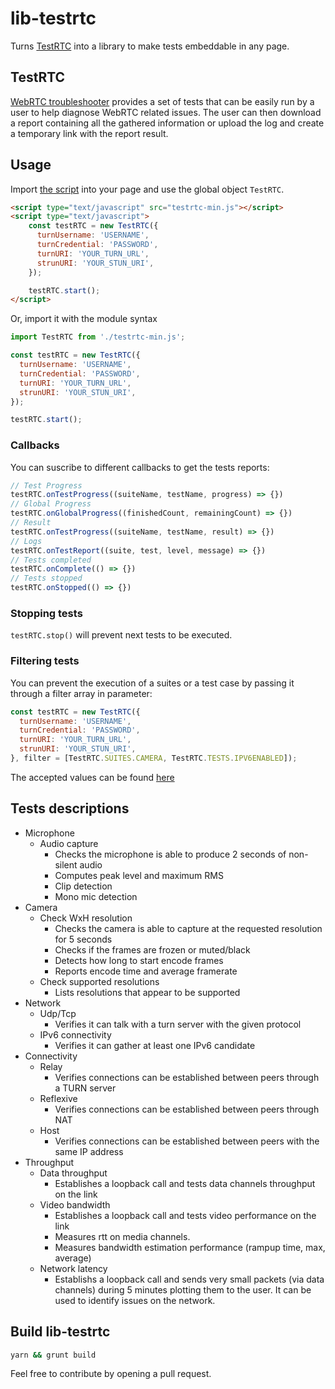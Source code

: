 # lib-testrtc #

Turns [TestRTC](https://github.com/webrtc/testrtc) into a library to make tests embeddable in any page.

## TestRTC ##
[WebRTC troubleshooter](https://test.webrtc.org/) provides a set of tests that can be easily run by a user to help diagnose WebRTC related issues. The user can then download a report containing all the gathered information or upload the log and create a temporary link with the report result.

## Usage ##

Import [the script](dist/testrtc-min.js) into your page and use the global object `TestRTC`.
```html
<script type="text/javascript" src="testrtc-min.js"></script>
<script type="text/javascript">
    const testRTC = new TestRTC({
      turnUsername: 'USERNAME',
      turnCredential: 'PASSWORD',
      turnURI: 'YOUR_TURN_URL',
      strunURI: 'YOUR_STUN_URI',
    });

    testRTC.start();
</script>
```

Or, import it with the module syntax
```javascript
import TestRTC from './testrtc-min.js';

const testRTC = new TestRTC({
  turnUsername: 'USERNAME',
  turnCredential: 'PASSWORD',
  turnURI: 'YOUR_TURN_URL',
  strunURI: 'YOUR_STUN_URI',
});

testRTC.start();
```

### Callbacks ###
You can suscribe to different callbacks to get the tests reports:

```javascript
// Test Progress 
testRTC.onTestProgress((suiteName, testName, progress) => {})
// Global Progress 
testRTC.onGlobalProgress((finishedCount, remainingCount) => {})
// Result 
testRTC.onTestProgress((suiteName, testName, result) => {})
// Logs 
testRTC.onTestReport((suite, test, level, message) => {})
// Tests completed 
testRTC.onComplete(() => {})
// Tests stopped 
testRTC.onStopped(() => {})
```

### Stopping tests ###
`testRTC.stop()` will prevent next tests to be executed.

### Filtering tests ###
You can prevent the execution of a suites or a test case by passing it through a filter array in parameter:

```javascript
const testRTC = new TestRTC({
  turnUsername: 'USERNAME',
  turnCredential: 'PASSWORD',
  turnURI: 'YOUR_TURN_URL',
  strunURI: 'YOUR_STUN_URI',
}, filter = [TestRTC.SUITES.CAMERA, TestRTC.TESTS.IPV6ENABLED]);
```

The accepted values can be found [here](./src/config/index.js#L15)

## Tests descriptions ##
* Microphone
  * Audio capture
    * Checks the microphone is able to produce 2 seconds of non-silent audio
    * Computes peak level and maximum RMS
    * Clip detection
    * Mono mic detection
* Camera
  * Check WxH resolution
    * Checks the camera is able to capture at the requested resolution for 5 seconds
    * Checks if the frames are frozen or muted/black
    * Detects how long to start encode frames
    * Reports encode time and average framerate
  * Check supported resolutions
    * Lists resolutions that appear to be supported
* Network
  * Udp/Tcp
    * Verifies it can talk with a turn server with the given protocol
  * IPv6 connectivity
    * Verifies it can gather at least one IPv6 candidate
* Connectivity
  * Relay
    * Verifies connections can be established between peers through a TURN server
  * Reflexive
    * Verifies connections can be established between peers through NAT
  * Host
    * Verifies connections can be established between peers with the same IP address
* Throughput
  * Data throughput
    * Establishes a loopback call and tests data channels throughput on the link
  * Video bandwidth
    * Establishes a loopback call and tests video performance on the link
    * Measures rtt on media channels.
    * Measures bandwidth estimation performance (rampup time, max, average)
  * Network latency
    * Establishs a loopback call and sends very small packets (via data channels) during 5 minutes plotting them to the user. It can be used to identify issues on the network.

## Build lib-testrtc ##
```bash
yarn && grunt build
```

Feel free to contribute by opening a pull request.


